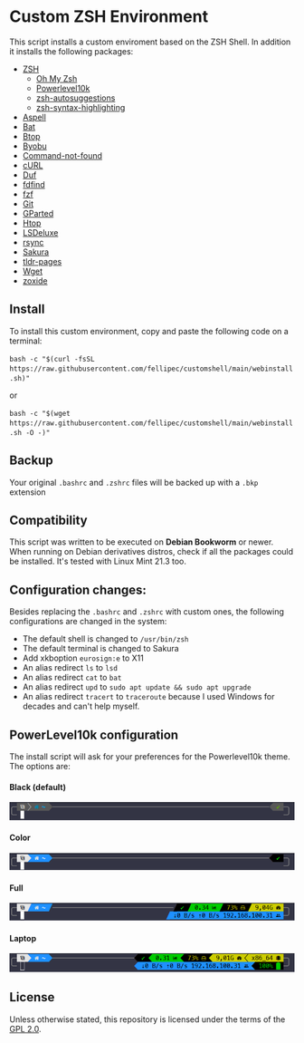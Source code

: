 # Custom ZSH Environment 

This script installs a custom enviroment based on the ZSH Shell. 
In addition it installs the following packages:

- [ZSH](https://www.zsh.org/)
  - [Oh My Zsh](https://ohmyz.sh/)
  - [Powerlevel10k](https://github.com/romkatv/powerlevel10k)
  - [zsh-autosuggestions](https://github.com/zsh-users/zsh-autosuggestions)
  - [zsh-syntax-highlighting](https://github.com/zsh-users/zsh-syntax-highlighting/)
- [Aspell](http://aspell.net/)
- [Bat](https://github.com/sharkdp/bat)
- [Btop](https://github.com/aristocratos/btop)
- [Byobu](https://www.byobu.org/)
- [Command-not-found](https://tracker.debian.org/pkg/command-not-found)
- [cURL](https://curl.se/)
- [Duf](https://github.com/muesli/duf)
- [fdfind](https://github.com/sharkdp/fd)
- [fzf](https://github.com/junegunn/fzf)
- [Git](https://git-scm.com/)
- [GParted](https://gparted.org/)
- [Htop](https://htop.dev/)
- [LSDeluxe](https://github.com/lsd-rs/lsd)
- [rsync](https://github.com/RsyncProject/rsync)
- [Sakura](https://github.com/dabisu/sakura)
- [tldr-pages](https://github.com/tldr-pages/tldr)
- [Wget](https://www.gnu.org/software/wget/)
- [zoxide](https://github.com/ajeetdsouza/zoxide)

## Install

To install this custom environment, copy and paste the following code on a terminal:

`bash -c "$(curl -fsSL https://raw.githubusercontent.com/fellipec/customshell/main/webinstall.sh)"`

or

`bash -c "$(wget https://raw.githubusercontent.com/fellipec/customshell/main/webinstall.sh -O -)"`

## Backup

Your original `.bashrc` and `.zshrc` files will be backed up with a `.bkp` extension

## Compatibility

This script was written to be executed on **Debian Bookworm** or newer. When running on Debian derivatives distros, check if all the packages could be installed. It's tested with Linux Mint 21.3 too.

## Configuration changes:

Besides replacing the `.bashrc` and `.zshrc` with custom ones, the following configurations are changed in the system:

- The default shell is changed to `/usr/bin/zsh`
- The default terminal is changed to Sakura
- Add xkboption `eurosign:e` to X11
- An alias redirect `ls` to `lsd`
- An alias redirect `cat` to `bat`
- An alias redirect `upd` to `sudo apt update && sudo apt upgrade`
- An alias redirect `tracert` to `traceroute` because I used Windows for decades and can't help myself.

## PowerLevel10k configuration

The install script will ask for your preferences for the Powerlevel10k theme. The options are:

#### Black (default)

![Preview of the Black config](img/black.png)


#### Color

![Preview of the Color config](img/color.png)


#### Full

![Preview of the Full config](img/full.png)


#### Laptop

![Preview of the Laptop config](img/laptop.png)


## License

Unless otherwise stated, this repository is licensed under the terms of the [GPL 2.0](https://www.gnu.org/licenses/old-licenses/lgpl-2.0.html).
